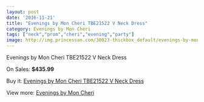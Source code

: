 ```yaml
---
layout: post
date: '2016-11-21'
title: "Evenings by Mon Cheri TBE21522 V Neck Dress"
category: Evenings by Mon Cheri
tags: ["neck","prom","cheri","evening","party"]
image: http://img.princessan.com/30023-thickbox_default/evenings-by-mon-cheri-tbe21522-v-neck-dress.jpg
---
```

Evenings by Mon Cheri TBE21522 V Neck Dress

On Sales: **$435.99**
<a href="https://www.princessan.com/en/13696-evenings-by-mon-cheri-tbe21522-v-neck-dress.html"><amp-img layout="responsive" width="600" height="600" src="//img.princessan.com/30023-thickbox_default/evenings-by-mon-cheri-tbe21522-v-neck-dress.jpg" alt="Evenings by Mon Cheri TBE21522 V Neck Dress 0" /></a>
<a href="https://www.princessan.com/en/13696-evenings-by-mon-cheri-tbe21522-v-neck-dress.html"><amp-img layout="responsive" width="600" height="600" src="//img.princessan.com/30024-thickbox_default/evenings-by-mon-cheri-tbe21522-v-neck-dress.jpg" alt="Evenings by Mon Cheri TBE21522 V Neck Dress 1" /></a>

Buy it: [Evenings by Mon Cheri TBE21522 V Neck Dress](https://www.princessan.com/en/13696-evenings-by-mon-cheri-tbe21522-v-neck-dress.html "Evenings by Mon Cheri TBE21522 V Neck Dress")

View more: [Evenings by Mon Cheri](https://www.princessan.com/en/101- "Evenings by Mon Cheri")